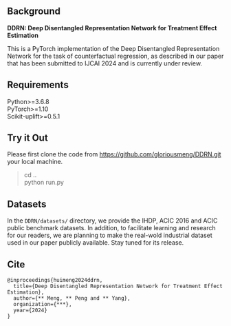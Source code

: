 ##  Background 
**DDRN: Deep Disentangled Representation Network for Treatment Effect Estimation**

This is a PyTorch implementation of the Deep Disentangled Representation Network for the task of counterfactual regression, as described in our paper that has been submitted to IJCAI 2024 and is currently under review.
## Requirements
Python>=3.6.8 \
PyTorch>=1.10 \
Scikit-uplift>=0.5.1


## Try it Out
Please first clone the code from https://github.com/gloriousmeng/DDRN.git your local machine.

>cd ..\
>python run.py

## Datasets
In the ```DDRN/datasets/``` directory, we provide the IHDP, ACIC 2016 and ACIC public benchmark datasets.
In addition, to facilitate learning and research for our readers, 
we are planning to make the real-wold industrial dataset used in our paper publicly available. Stay tuned for its release.

## Cite
```angular2html
@inproceedings{huimeng2024ddrn,
  title={Deep Disentangled Representation Network for Treatment Effect Estimation},
  author={** Meng, ** Peng and ** Yang},
  organization={***},
  year={2024}
}
```




